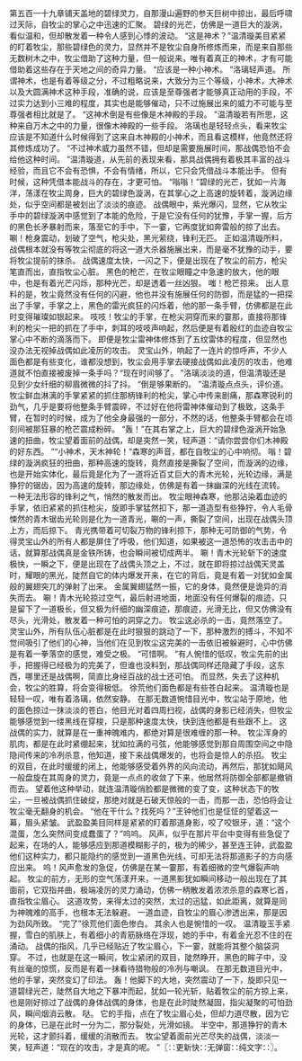 第五百一十九章铺天盖地的碧绿灵力，自那漫山遍野的参天巨树中掠出，最后呼啸过天际，自牧尘的掌心之中迅速的汇聚。
碧绿的光芒，仿佛是一道巨大的漩涡，看似温和，但却散发着一种令人感到心悸的波动。
“这是神术？”温清璇美目紧紧的盯着牧尘，那些碧绿色的灵力，显然并不是牧尘自身所修炼而来，而是来自那些无数树木之中，牧尘借助了这种力量，但一般说来，唯有着真正的神术，才有可能借助着这些存在于天地之间的奇异力量。
“应该是一种小神术。
”洛璃轻声道。
所谓神术，也是有着等级之分，不过粗略说来，大致分为三个等级，小神术，大神术以及大圆满神术这种手段，准确的说，应该是至尊强者才能够真正动用的手段，不过实力达到小三难的程度，其实也是能够催动，只不过施展出来的威力不可能与至尊强者相比就是了。
“这神术倒是有些像是木神殿的手段。
”温清璇若有所思，这种来自万木之中的力量，很像木神殿的一些手段。
洛璃也是轻轻点头，看来牧尘应该是不知道什么时候得到了这来自木神殿的小神术，而且看这模样，他竟然还将其修炼成功了。
“不过神术威力虽然不错，但却是需要施展时间，那战偶恐怕不会给他这种时间。
”温清璇道，从先前的表现来看，那具战偶拥有着极其丰富的战斗经验，而且它不会有恐惧，不会有情绪，所以，它只会凭借战斗本能出手。
但有时候，这种凭借本能战斗的存在，才更可怕。
“嗡嗡！”碧绿的光芒，犹如一片海洋，荡漾在牧尘周身，巨大的碧绿色漩涡，在其掌心之上高速的旋转着，漩涡边缘处，似乎空间都是被划出了淡淡的痕迹。
战偶眼中，紫光爆闪，显然，它从牧尘手中的碧绿漩涡中感觉到了本能的危险，于是它没有任何的犹豫，手掌一握，后方的黑色长矛暴射而来，落至它的手中，下一霎，它再度犹如奔雷般的掠了出去。
唰！枪身震动，划破了空气，枪尖处，黑光萦绕，锋利无匹。
正如温清璇所料，战偶根本就没有等牧尘彻底的将这一道大杀器施展出来，而是毫不犹豫的动手，要将牧尘提前的抹杀。
战偶速度太快，一闪之下，便是出现在了牧尘的前方，枪尖笔直而出，直指牧尘心脏。
黑色的枪芒，在牧尘眼瞳之中急速的放大，他的眼中，也是有着光芒闪烁，那种光芒，却是透着一丝凶狠。
嗤！枪芒掠来。
出人意料的是，牧尘竟然没有任何的闪避，他也并没有施展任何的防御，而是猛的一把探出了手掌，手掌之上，黑色的雷光疯狂的闪烁着，他的那一条手臂，仿佛都是在此时变得璀璨如银起来。
吱吱！牧尘的手掌，在枪尖洞穿而来的霎那，直接将那锋利的枪尖一把的抓在了手中，刺耳的吱吱声响起，然后便是有着殷红的血迹自牧尘掌心中不断的滴落而下。
即便是牧尘雷神体修炼到了五纹雷体的程度，但显然也没办法无视掉战偶如此凌厉的攻击。
灵宝山外，响起了一连片的惊呼声，不少人面色都是有些变化，谁都没想到，牧尘会用手掌去硬接战偶如此凌厉的攻击，他难道就不怕直接被废掉一条手吗？“现在时间够了。
”洛璃淡淡的道，但温清璇还是见到少女纤细的柳眉微微的抖了抖。
“倒是够果断的。
”温清璇点点头，评价道。
牧尘鲜血淋漓的手掌紧紧的抓住那柄锋利的枪尖，掌心中传来剧痛，那森寒锐利的劲气，几乎是要将他整条手臂震碎，不过好在他将雷神体催动到了极致，这条手臂，在暂时的时候，成为了他全身最强的一部分，不然的话，他整条手臂都会在顷刻间被那狂暴的枪芒震成粉碎。
“轰！”在其右掌之上，巨大的碧绿色漩涡开始急速的扭曲，牧尘望着面前的战偶，却是突然一笑，轻声道：“请你尝尝你们木神殿的好东西。
”“小神术，天木神轮！”森寒的声音，都在自牧尘的心中响彻。
嗡！碧绿的漩涡疯狂的扭曲，那种高速的旋转，竟然直接是撕裂了空间，而漩涡的边缘，也是开始实体化，最后竟是化为了一道将近百丈巨大的青木光轮，光轮边缘，满是狰狞的锯齿，因为高速的旋转，那边缘处，仿佛是有着一抹幽深的光线在流转。
一种无法形容的锋利之气，悄然的散发而出。
牧尘眼神森寒，他那沾染着血迹的手掌，依旧紧紧的抓住枪尖，旋即手掌猛然扣下，那一道造型有些狰狞，令人毛骨悚然的青木锯齿光轮则是化为一道青光，唰的一声，撕裂了空间，出现在战偶头顶上方，而后掠下。
青光携带着可切裂万物的锋利掠下，那种无可防御的气势，令得灵宝山外的所有人都是屏住了呼吸，他们知道，如果被这一道恐怖的攻击击中的话，就算那战偶真是金铁所铸，也会瞬间被切成两半。
唰！青木光轮斩下的速度极快，一瞬之下，便是出现在了战偶头顶之上，不过，就在即将掠过战偶天灵盖时，耀眼的黑光，陡然自它的体内爆发开来，在它的背后，竟是有着一对犹如金属般的翼翅突兀的弹射了出来。
金属翼翅猛然一振，它的身体，竟然便是诡异的消失而去。
唰！青木光轮掠过空气，最后射进地面，地面没有任何爆裂的痕迹，只是留下了一道极长，但又极为纤细的幽深痕迹，那痕迹，光滑无比，但又仿佛没有尽头，光滑处，散发着一种可怕的洞穿之力。
牧尘这必杀的一击，竟然落空了。
灵宝山外，所有队伍心脏都是在此时狠狠的跳动了一下，那种激烈的搏斗，不知不觉间吸引了他们的心神，当他们在见到牧尘这完美的一击依旧被躲避时，心中仿佛是有着一拳落空的感觉，难受之极。
“可惜啊。
”有人惋惜的低叹，牧尘先前的出手，把握得已经极为的完美了，但谁也没料到，那战偶同样还隐藏了手段，这东西，哪里还是战偶啊，简直比身经百战的战士还可怕。
而显然，失去了这种机会，牧尘的胜算，将会变得极低。
徐荒他们面色都是有些苍白起来。
温清璇也是轻轻一叹，唯有着洛璃，依然安静。
在那无数道惋惜目光中，牧尘站于原地，他的面色掠过一抹淡淡的苍白，他目光对着四周扫视，战偶的身影已经消失，但牧尘能够感觉到一缕黑线在穿梭，只是那种速度太快，快到连他都是有些跟不上。
这战偶的实力，就算是在一重神魄难内，都绝对算是很难缠的那一种。
牧尘浑身的肌肉，都是在此时紧绷起来，犹如拉满的弓弦，他能够感觉到那自周围空间之中隐隐间传来的冷冽杀意，他知道，接下来战偶爆发的，也将会是惊人的杀招。
牧尘的双目，在此时缓缓的闭上，他能够感受着外界的风向流动，再然后，那犹如飓风一般盘旋在其周身的灵力，竟是一点点的收敛了下来，他居然将防御全部都是撤销而去。
望着他这种举动，就连温清璇俏脸都是微微的变了变，这种状态下的牧尘，一旦被战偶抓住破绽，那绝对就是石破天惊般的一击，而那一击，恐怕将会让牧尘毫无翻身的机会。
“他在干什么？找死吗？”王钟他们也是怔怔的望着这一幕，眉头紧皱。
武盈盈美目同样是紧紧的盯着那道身影，咬了咬银牙，道：“这个混蛋，怎么突然间变成蠢蛋了？”呜呜。
风声，似乎在那片平台中变得有些急促了起来，在场的人，能够感应到那道模糊影子的，极为的稀少，甚至连王钟，武盈盈他们这种实力，都只能隐约的感觉到一道黑色光线，可却无法将那道影子的方向感应出来。
呜！风声愈发的急促，仿佛是在某一霎那，有着细微的空气爆裂声响起。
牧尘的前方，无形的空气荡漾开来，一道黑影犹如瞬间移动一般出现在了其面前，它双指并曲，极端凌厉的灵力涌动，仿佛一柄散发着浓浓杀意的森寒匕首，直指牧尘眉心。
这道攻势，来得太过的突然，太过的迅猛，如此距离，就算是同为神魄难的高手，也根本无法躲避。
一道血迹，自牧尘的眉心渗透出来，那是因为劲风所致。
“完了”徐荒他们面色惨白。
其余人也是惋惜的一叹。
温清璇玉手紧握，雪白的肌肤上，有着细小的青筋脉络在浮现，她的手中，有着金光忍不住的在涌动。
战偶的指风，几乎已经贴近了牧尘眉心，下一霎，就能将其整个脑袋洞穿。
不过，也就是在这一瞬间，牧尘紧闭的双目，陡然睁开，黑色的眸子中，没有丝毫的惊慌，反而是有着一抹看待猎物般的冷冽与嘲讽。
在那无数道目光中，他的手掌，突然变幻了印法。
轰！他脚下的大地，突然震动了一下，旋即只见一道碧绿光芒，陡然自大地之下暴冲而起，犹如一轮光斩，贴着牧尘的前方掠上来，也是刚好掠过了战偶的身体战偶的身体，也是在此时陡然凝固，指尖凝聚的可怕劲风，瞬间烟消云散。
哒。
它的手指，点在了牧尘眉心处，但却力道尽散，因为它的身体，已是在此时一分为二，那分裂处，光滑如镜。
半空中，那道狰狞的青木光轮，这才颤抖着，缓缓的消散而去。
牧尘望着面前光芒尽失的战偶，淡淡一笑，轻声道：“现在的攻击，才是真的呢。
”〖∷更新快∷无弹窗∷纯文字∷〗。
